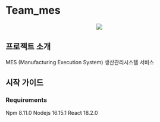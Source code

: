 # Team_mes
<p align="center"><img src="/react-admin-dashboard/public/images/turtle_log.png" ></p>

## 프로젝트 소개
MES (Manufacturing Execution System) 생산관리시스템 서비스

## 시작 가이드

### Requirements
Npm 8.11.0
Nodejs 16.15.1
React 18.2.0
